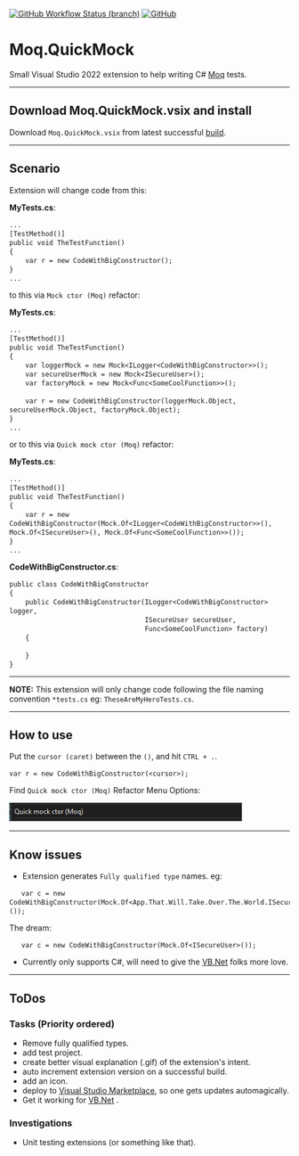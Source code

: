 [![GitHub Workflow Status (branch)](https://img.shields.io/github/workflow/status/rpbeukes/Moq.QuickMock/CI/main)](https://github.com/rpbeukes/Moq.QuickMock/actions/workflows/CI_main.yml?query=branch%3Amain+) [![GitHub](https://img.shields.io/github/license/rpbeukes/Moq.QuickMock)](https://github.com/rpbeukes/Moq.QuickMock/blob/main/LICENSE)

# Moq.QuickMock
Small Visual Studio 2022 extension to help writing C# [Moq](https://github.com/moq/moq) tests.

---

## Download Moq.QuickMock.vsix and install
Download `Moq.QuickMock.vsix` from latest successful [build](https://github.com/rpbeukes/Moq.QuickMock/actions/workflows/CI_main.yml?query=branch%3Amain+is%3Asuccess).

---

## Scenario

Extension will change code from this:

**MyTests.cs**:
```
...
[TestMethod()]
public void TheTestFunction()
{
    var r = new CodeWithBigConstructor();
}
...
```

to this via `Mock ctor (Moq)` refactor:

**MyTests.cs**:
```
...
[TestMethod()]
public void TheTestFunction()
{
    var loggerMock = new Mock<ILogger<CodeWithBigConstructor>>();
    var secureUserMock = new Mock<ISecureUser>();
    var factoryMock = new Mock<Func<SomeCoolFunction>>();

    var r = new CodeWithBigConstructor(loggerMock.Object, secureUserMock.Object, factoryMock.Object);
}
...
```

or to this via `Quick mock ctor (Moq)` refactor:

**MyTests.cs**:
```
...
[TestMethod()]
public void TheTestFunction()
{
    var r = new CodeWithBigConstructor(Mock.Of<ILogger<CodeWithBigConstructor>>(), Mock.Of<ISecureUser>(), Mock.Of<Func<SomeCoolFunction>>());
}
...
```

**CodeWithBigConstructor.cs**:
```
public class CodeWithBigConstructor
{
    public CodeWithBigConstructor(ILogger<CodeWithBigConstructor> logger,
                                  ISecureUser secureUser,
                                  Func<SomeCoolFunction> factory)
    {
        
    }
}
```

---

**NOTE:** This extension will only change code following the file naming convention `*tests.cs` eg: `TheseAreMyHeroTests.cs`.

---

## How to use
Put the `cursor (caret)` between the `()`, and hit `CTRL + .`.

```
var r = new CodeWithBigConstructor(<cursor>);
```

Find `Quick mock ctor (Moq)` Refactor Menu Options:

![RefactorMenuOption](Doco/RefactorMenuDisplay.png)

---

## Know issues
- Extension generates `Fully qualified type` names.
  eg:
```
   var c = new CodeWithBigConstructor(Mock.Of<App.That.Will.Take.Over.The.World.ISecureUser>());
```
The dream:
```
   var c = new CodeWithBigConstructor(Mock.Of<ISecureUser>());
```
- Currently only supports C#, will need to give the [VB.Net](https://docs.microsoft.com/en-us/dotnet/visual-basic/) folks more love.
---

## ToDos

### Tasks (Priority ordered)
- Remove fully qualified types.
- add test project.
- create better visual explanation (.gif) of the extension's intent.
- auto increment extension version on a successful build.
- add an icon.
- deploy to [Visual Studio Marketplace](https://marketplace.visualstudio.com/), so one gets updates automagically.
- Get it working for [VB.Net](https://docs.microsoft.com/en-us/dotnet/visual-basic/) .

### Investigations
- Unit testing extensions (or something like that).